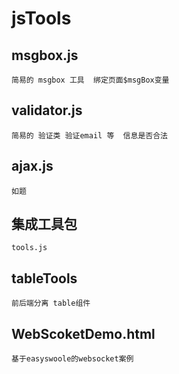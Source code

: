 # jsTools
## msgbox.js
``` 
简易的 msgbox 工具  绑定页面$msgBox变量
```
## validator.js
```
简易的 验证类 验证email 等  信息是否合法
```
## ajax.js  
``` 
如题 
```
## 集成工具包
```
tools.js
```
## tableTools
```
前后端分离 table组件
```
## WebScoketDemo.html
```
基于easyswoole的websocket案例
```
